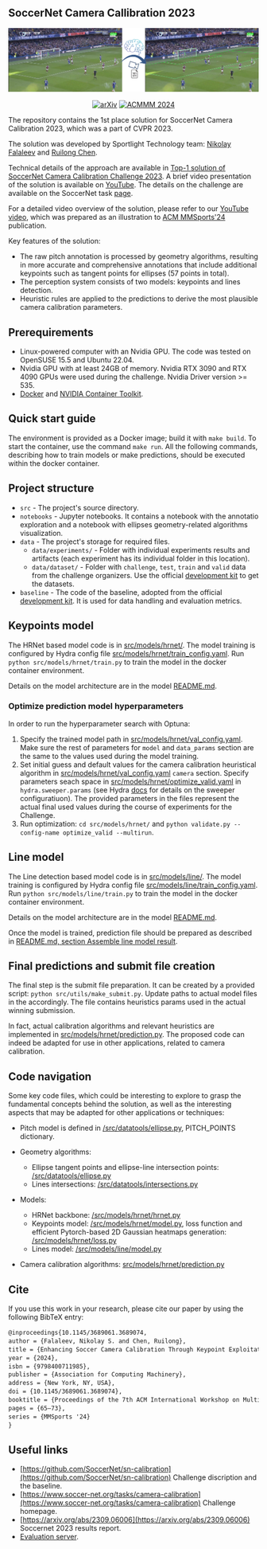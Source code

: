 ## SoccerNet Camera Callibration 2023

![An image and predictions visualization overlayed](readme_img/image_and_predictions.jpg)

<div align="center">
 
[![arXiv](https://img.shields.io/badge/arXiv-2410.07401-b31b1b.svg)](https://arxiv.org/abs/2410.07401)
[![ACMMM 2024](https://img.shields.io/badge/ACMMM2024-10.1145/3689061.3689074-blue)](https://doi.org/10.1145/3689061.3689074)

</div>

The repository contains the 1st place solution for SoccerNet Camera Calibration 2023, which was a part of CVPR 2023.

The solution was developed by Sportlight Technology team: [Nikolay Falaleev](https://github.com/NikolasEnt) and [Ruilong Chen](https://github.com/ruilongml).

Technical details of the approach are available in [Top-1 solution of SoccerNet Camera Calibration Challenge 2023](https://nikolasent.github.io/deeplearning/computervision/calibration/competitions/2023/06/20/SoccerNet-Camera-Calibration-2023.html). A brief video presentation of the solution is available on [YouTube](https://www.youtube.com/watch?v=bP72jfyecrw). The details on the challenge are available on the SoccerNet task [page](https://www.soccer-net.org/tasks/camera-calibration).

For a detailed video overview of the solution, please refer to our [YouTube video](https://www.youtube.com/watch?v=U7digrwlsv8), which was prepared as an illustration to [ACM MMSports'24](https://dl.acm.org/doi/10.1145/3689061.3689074) publication.

Key features of the solution:

* The raw pitch annotation is processed by geometry algorithms, resulting in more accurate and comprehensive annotations that include additional keypoints such as tangent points for ellipses (57 points in total).
* The perception system consists of two models: keypoints and lines detection.
* Heuristic rules are applied to the predictions to derive the most plausible camera calibration parameters.

## Prerequirements

* Linux-powered computer with an Nvidia GPU. The code was tested on OpenSUSE 15.5 and Ubuntu 22.04.
* Nvidia GPU with at least 24GB of memory. Nvidia RTX 3090 and RTX 4090 GPUs were used during the challenge. Nvidia Driver version >= 535.
* [Docker](https://docs.docker.com/engine/install/) and [NVIDIA Container Toolkit](https://docs.nvidia.com/datacenter/cloud-native/container-toolkit/latest/install-guide.html).


## Quick start guide

The environment is provided as a Docker image; build it with `make build`. To start the container, use the command `make run`. All the following commands, describing how to train models or make predictions, should be executed within the docker container.


## Project structure

* `src` - The project's source directory.
* `notebooks` - Jupyter notebooks. It contains a notebook with the annotatio exploration and a notebook with ellipses geometry-related algorithms visualization.
* `data` - The project's storage for required files.
  * `data/experiments/` - Folder with individual experiments results and artifacts (each experiment has its individual folder in this location).
  * `data/dataset/` - Folder with `challenge`, `test`, `train` and `valid` data from the challenge organizers. Use the official [development kit](https://github.com/SoccerNet/sn-calibration) to get the datasets.
* `baseline` - The code of the baseline, adopted from the official [development kit](https://github.com/SoccerNet/sn-calibration). It is used for data handling and evaluation metrics.

## Keypoints model

The HRNet based model code is in [src/models/hrnet/](src/models/hrnet). The model training is configured by Hydra config file [src/models/hrnet/train_config.yaml](src/models/hrnet/train_config.yaml). Run `python src/models/hrnet/train.py` to train the model in the docker container environment.

Details on the model architecture are in the model [README.md](/src/models/hrnet/README.md).

### Optimize prediction model hyperparameters

In order to run the hyperparameter search with Optuna:
1. Specify the trained model path in [src/models/hrnet/val_config.yaml](src/models/hrnet/val_config.yaml). Make sure the rest of parameters for `model` and `data_params` section are the same to the values used during the model training.
2. Set initial guess and default values for the camera calibration heuristical algorithm in [src/models/hrnet/val_config.yaml](src/models/hrnet/val_config.yaml) `camera` section. Specify parameters seach space in [src/models/hrnet/optimize_valid.yaml](src/models/hrnet/optimize_valid.yaml) in `hydra.sweeper.params` (see Hydra [docs](https://hydra.cc/docs/plugins/optuna_sweeper/) for details on the sweeper configuratiuon). The provided parameters in the files represent the actual final used values during the course of experiments for the Challenge.
3. Run optimization: `cd src/models/hrnet/` and `python validate.py --config-name optimize_valid --multirun`.


## Line model

The Line detection based model code is in [src/models/line/](src/models/line). 
The model training is configured by Hydra config file 
[src/models/line/train_config.yaml](src/models/hrnet/train_config.yaml). 
Run `python src/models/line/train.py` to train the model in the docker container environment.

Details on the model architecture are in the model [README.md](/src/models/line/README.md).


Once the model is trained, prediction file should be prepared as described in [README.md, section Assemble line model result](/src/models/line/README.md#assemble-line-model-result).

## Final predictions and submit file creation

The final step is the submit file preparation. It can be created by a provided script: `python src/utils/make_submit.py`.
Update paths to actual model files in the accordingly. The file contains heuristics params used in the actual winning submission.

In fact, actual calibration algorithms and relevant heuristics are implemented in [src/models/hrnet/prediction.py](src/models/hrnet/prediction.py). The proposed code can indeed be adapted for use in other applications, related to camera calibration.

## Code navigation

Some key code files, which could be interesting to explore to grasp the fundamental concepts behind the solution, as well as the interesting aspects that may be adapted for other applications or techniques:

* Pitch model is defined in [/src/datatools/ellipse.py](/src/datatools/ellipse.py), PITCH_POINTS dictionary.
* Geometry algorithms:

  * Ellipse tangent points and ellipse-line intersection points: [/src/datatools/ellipse.py](/src/datatools/ellipse.py)
  * Lines intersections: [/src/datatools/intersections.py](/src/datatools/intersections.py)

* Models:

  * HRNet backbone: [/src/models/hrnet/hrnet.py](/src/models/hrnet/hrnet.py)
  * Keypoints model: [/src/models/hrnet/model.py](/src/models/hrnet/model.py), loss function and efficient Pytorch-based 2D Gaussian heatmaps generation: [/src/models/hrnet/loss.py](/src/models/hrnet/loss.py)
  * Lines model: [/src/models/line/model.py](/src/models/line/model.py)

* Camera calibration algorithms: [src/models/hrnet/prediction.py](src/models/hrnet/prediction.py)

## Cite
If you use this work in your research, please cite our paper by using the following BibTeX entry:

```latex
@inproceedings{10.1145/3689061.3689074,
author = {Falaleev, Nikolay S. and Chen, Ruilong},
title = {Enhancing Soccer Camera Calibration Through Keypoint Exploitation},
year = {2024},
isbn = {9798400711985},
publisher = {Association for Computing Machinery},
address = {New York, NY, USA},
doi = {10.1145/3689061.3689074},
booktitle = {Proceedings of the 7th ACM International Workshop on Multimedia Content Analysis in Sports},
pages = {65–73},
series = {MMSports '24}
}
```

## Useful links

* [https://github.com/SoccerNet/sn-calibration](https://github.com/SoccerNet/sn-calibration) Challenge discription and the baseline.
* [https://www.soccer-net.org/tasks/camera-calibration](https://www.soccer-net.org/tasks/camera-calibration) Challenge homepage.
* [https://arxiv.org/abs/2309.06006](https://arxiv.org/abs/2309.06006) Soccernet 2023 results report.
* [Evaluation server](https://eval.ai/web/challenges/challenge-page/1946/overview).
